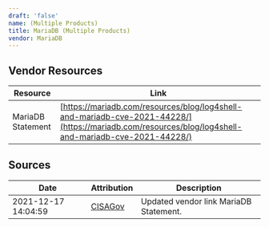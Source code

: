 ```yaml
---
draft: 'false'
name: (Multiple Products)
title: MariaDB (Multiple Products)
vendor: MariaDB
---
```


## Vendor Resources
| Resource | Link |
| --- | --- |
| MariaDB Statement | [https://mariadb.com/resources/blog/log4shell-and-mariadb-cve-2021-44228/](https://mariadb.com/resources/blog/log4shell-and-mariadb-cve-2021-44228/) |



## Sources
| Date | Attribution | Description |
| --- | --- | --- |
| 2021-12-17 14:04:59 | [CISAGov](https://raw.githubusercontent.com/cisagov/log4j-affected-db/develop/README.md) | Updated vendor link MariaDB Statement.  |
